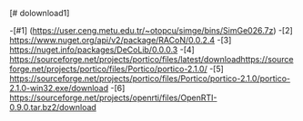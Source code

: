 [# dolownload1]

-[#1] (https://user.ceng.metu.edu.tr/~otopcu/simge/bins/SimGe026.7z)
-[2] https://www.nuget.org/api/v2/package/RACoN/0.0.2.4
-[3] https://nuget.info/packages/DeCoLib/0.0.0.3
-[4] https://sourceforge.net/projects/portico/files/latest/downloadhttps://sourceforge.net/projects/portico/files/Portico/portico-2.1.0/
-[5] https://sourceforge.net/projects/portico/files/Portico/portico-2.1.0/portico-2.1.0-win32.exe/download
-[6] https://sourceforge.net/projects/openrti/files/OpenRTI-0.9.0.tar.bz2/download

